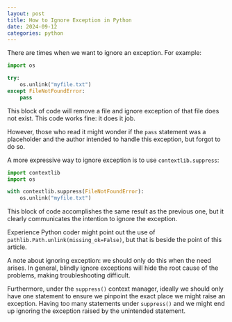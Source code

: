 ```yaml
---
layout: post
title: How to Ignore Exception in Python
date: 2024-09-12
categories: python
---
```


There are times when we want to ignore an exception. For example:

```python
import os

try:
    os.unlink("myfile.txt")
except FileNotFoundError:
    pass
```

This block of code will remove a file and ignore exception of that file
does not exist. This code works fine: it does it job.

However, those who read it might wonder if the `pass` statement was a
placeholder and the author intended to handle this exception, but forgot
to do so.

A more expressive way to ignore exception is to use `contextlib.suppress`:

```python
import contextlib
import os

with contextlib.suppress(FileNotFoundError):
    os.unlink("myfile.txt")
```

This block of code accomplishes the same result as the previous one,
but it clearly communicates the intention to ignore the exception.

Experience Python coder might point out the use of
`pathlib.Path.unlink(missing_ok=False)`, but that is beside the point
of this article.

A note about ignoring exception: we should only do this when the need
arises. In general, blindly ignore exceptions will hide the root cause
of the problems, making troubleshooting difficult.

Furthermore, under the `suppress()` context manager, ideally we should
only have one statement to ensure we pinpoint the exact place we might
raise an exception. Having too many statements under `suppress()` and
we might end up ignoring the exception raised by the unintended statement.
